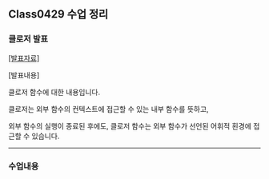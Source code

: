 ## Class0429 수업 정리

### 클로저 발표
<a href="https://dpwls03.github.io/React/0429/클로저.pdf">[발표자료]</a>

[발표내용]

클로저 함수에 대한 내용입니다.

클로저는 외부 함수의 컨텍스트에 접근할 수 있는 내부 함수를 뜻하고, 

외부 함수의 실행이 종료된 후에도, 클로저 함수는 외부 함수가 선언된 어휘적 횐경에 접근할 수 있습니다.

<hr>

### 수업내용